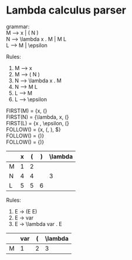 # Lambda calculus parser
grammar: <br>
M ⟶ x | ( N ) <br>
N ⟶ \lambda x . M | M L <br>
L ⟶ M | \epsilon <br>

Rules: <br>
1. M ⟶ x <br>
2. M ⟶ ( N ) <br>
3. N ⟶ \lambda x . M <br>
4. N ⟶ M L <br>
5. L ⟶ M <br>
6. L ⟶ \epsilon <br>

FIRST(M) = {x, (} <br>
FIRST(N) = {\lambda, x, (} <br>
FIRST(L) = {x , \epsilon, (} <br>
FOLLOW() = {x, (, ), $} <br>
FOLLOW() = {)} <br>
FOLLOW() = {)} <br>

| | x | ( | ) | \lambda |
| --- | --- | --- | --- | --- |
| M | 1 | 2 | | |
| N | 4 | 4 | | 3
| L | 5 | 5 | 6 | |

Rules: <br>
1. E -> (E E) <br>
2. E -> var <br>
3. E -> \lambda var . E <br>

| | var | ( | \lambda |
| --- | --- | --- | --- |
| M | 1 | 2 | 3 | 
